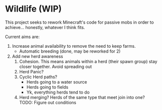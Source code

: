 # Wildlife (WIP)

This project seeks to rework Minecraft's code
for passive mobs in order to achieve...
honestly, whatever I think fits.

Current aims are:
1. Increase animal availability to remove
   the need to keep farms.
   - Automatic breeding (done, may be reworked for 2)
2. Add new herd awareness
   1. Cohesion. This means animals within a herd
      (their spawn group) stay closer together.
      Avoid spreading out
   2. Herd Panic?
   3. Cyclic Herd paths?
        - Herds going to a water source
        - Herds going to fields
        - Yk, everything herds tend to do
   4. Herd merging? 
      Herds of the same type that meet join
      into one? TODO: Figure out conditions